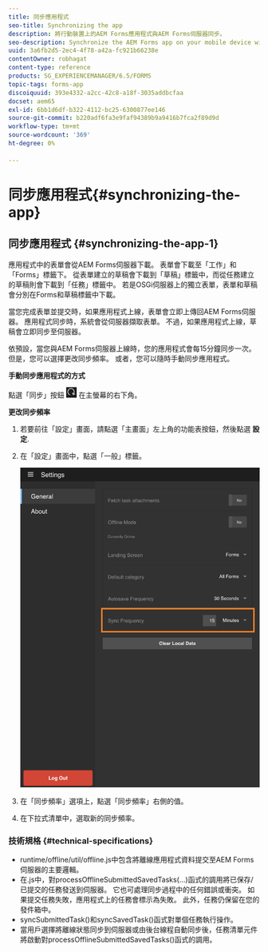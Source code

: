 ```yaml
---
title: 同步應用程式
seo-title: Synchronizing the app
description: 將行動裝置上的AEM Forms應用程式與AEM Forms伺服器同步。
seo-description: Synchronize the AEM Forms app on your mobile device with the AEM Forms server.
uuid: 3a6fb2d5-2ec4-4f78-a42a-fc921b66238e
contentOwner: robhagat
content-type: reference
products: SG_EXPERIENCEMANAGER/6.5/FORMS
topic-tags: forms-app
discoiquuid: 393e4332-a2cc-42c8-a18f-3035addbcfaa
docset: aem65
exl-id: 6bb1d6df-b322-4112-bc25-6300877ee146
source-git-commit: b220adf6fa3e9faf94389b9a9416b7fca2f89d9d
workflow-type: tm+mt
source-wordcount: '369'
ht-degree: 0%

---
```


# 同步應用程式{#synchronizing-the-app}

## 同步應用程式 {#synchronizing-the-app-1}

應用程式中的表單會從AEM Forms伺服器下載。 表單會下載至「工作」和「Forms」標籤下。 從表單建立的草稿會下載到「草稿」標籤中，而從任務建立的草稿則會下載到「任務」標籤中。 若是OSGi伺服器上的獨立表單，表單和草稿會分別在Forms和草稿標籤中下載。

當您完成表單並提交時，如果應用程式上線，表單會立即上傳回AEM Forms伺服器。 應用程式同步時，系統會從伺服器擷取表單。 不過，如果應用程式上線，草稿會立即同步至伺服器。

依預設，當您與AEM Forms伺服器上線時，您的應用程式會每15分鐘同步一次。 但是，您可以選擇更改同步頻率。 或者，您可以隨時手動同步應用程式。

**手動同步應用程式的方式**

點選「同步」按鈕 ![sync-app](assets/sync-app.png) 在主螢幕的右下角。

**更改同步頻率**

1. 若要前往「設定」畫面，請點選「主畫面」左上角的功能表按鈕，然後點選 **設定**.
1. 在「設定」畫面中，點選「一般」標籤。

   ![「常規設定」窗口中的同步頻率設定](assets/gen-settings-2.png)

1. 在「同步頻率」選項上，點選「同步頻率」右側的值。
1. 在下拉式清單中，選取新的同步頻率。

### 技術規格 {#technical-specifications}

* runtime/offline/util/offline.js中包含將離線應用程式資料提交至AEM Forms伺服器的主要邏輯。
* 在.js中，對processOfflineSubmittedSavedTasks(...)函式的調用將已保存/已提交的任務發送到伺服器。 它也可處理同步過程中的任何錯誤或衝突。 如果提交任務失敗，應用程式上的任務會標示為失敗。 此外，任務仍保留在您的發件箱中。
* syncSubmittedTask()和syncSavedTask()函式對單個任務執行操作。
* 當用戶選擇將離線狀態同步到伺服器或由後台線程自動同步後，任務清單元件將啟動對processOfflineSubmittedSavedTasks()函式的調用。

